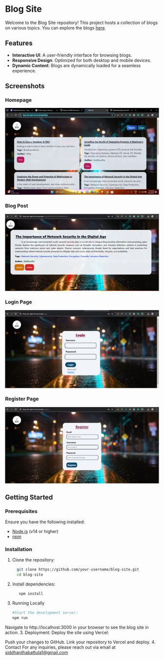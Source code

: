 # Blog Site

Welcome to the Blog Site repository! This project hosts a collection of blogs on various topics. You can explore the blogs [here](https://blog-site-eight-chi.vercel.app/blogs).

## Features

- **Interactive UI**: A user-friendly interface for browsing blogs.
- **Responsive Design**: Optimized for both desktop and mobile devices.
- **Dynamic Content**: Blogs are dynamically loaded for a seamless experience.

## Screenshots

### Homepage
![Homepage Screenshot](./frontend/assets/Homepage.png)

### Blog Post
![Blog Post Screenshot](./frontend/assets/BlogPost_Page.png)
### Login Page
![Login Page Screenshot](./frontend/assets/login_page.png)
### Register Page
![Register Page Screenshot](./frontend/assets/Register_Page.png)


## Getting Started

### Prerequisites

Ensure you have the following installed:
- [Node.js](https://nodejs.org/) (v14 or higher)
- [npm](https://www.npmjs.com/)

### Installation

1. Clone the repository:
     ```sh
       git clone https://github.com/your-username/blog-site.git
       cd blog-site

2. Install dependencies:
   ```sh
      npm install
3. Running Locally
    ```sh
    #Start the development server:
    npm run
Navigate to http://localhost:3000 in your browser to see the blog site in action.
3. Deployment:
   Deploy the site using Vercel:

   Push your changes to GitHub.
   Link your repository to Vercel and deploy.
4. Contact
   For any inquiries, please reach out via email at siddhardhabattula1@gmail.com



  

